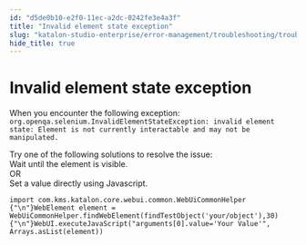 ```yaml
---
id: "d5de0b10-e2f0-11ec-a2dc-0242fe3e4a3f"
title: "Invalid element state exception"
slug: "katalon-studio-enterprise/error-management/troubleshooting/troubleshoot-web-automated-testing/invalid-element-state-exception"
hide_title: true
---
```


# <a id="troubleshooting-2053" class="anchor_top_offset"/><a id="ariaid-title1" class="anchor_top_offset"/>Invalid element state exception

<section xmlns="http://www.w3.org/1999/xhtml" className="section condition"><p className="p">When you encounter the following exception: <code className="ph codeph">org.openqa.selenium.InvalidElementStateException: invalid element state: Element is not currently interactable and may not be manipulated.</code></p></section> 
<div xmlns="http://www.w3.org/1999/xhtml" className="bodydiv troubleSolution"><section className="section remedy"><div className="li step p"><span className="ph cmd">Try one of the following solutions to resolve the issue:</span><div className="itemgroup info">Wait until the element is visible.</div><div className="itemgroup info">OR</div><div className="itemgroup info">Set a value directly using Javascript.<pre className="pre codeblock"><code>import com.kms.katalon.core.webui.common.WebUiCommonHelper {"\n"}WebElement element = WebUiCommonHelper.findWebElement(findTestObject('your/object'),30){"\n"}WebUI.executeJavaScript("arguments[0].value='Your Value'", Arrays.asList(element))</code></pre></div></div></section></div>
